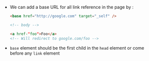 - We can add a base URL for all link reference in the page by :

  ```html
  <base href="http://google.com" target="_self" />
  
  <!-- body -->
  
  <a href-"foo">Foo</a> 
  <!-- Will redirect to google.com/foo -->
  ```

- `base` element should be the first child in the `head` element or come before any `link` element

